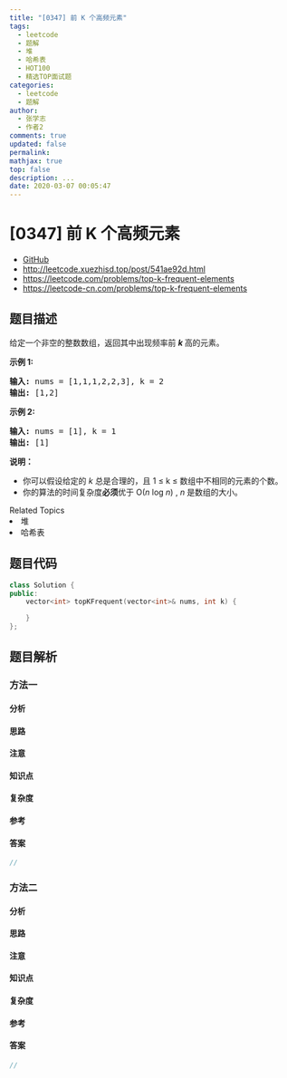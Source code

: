```yaml
---
title: "[0347] 前 K 个高频元素"
tags:
  - leetcode
  - 题解
  - 堆
  - 哈希表
  - HOT100
  - 精选TOP面试题
categories:
  - leetcode
  - 题解
author:
  - 张学志
  - 作者2
comments: true
updated: false
permalink:
mathjax: true
top: false
description: ...
date: 2020-03-07 00:05:47
---
```



# [0347] 前 K 个高频元素
* [GitHub](https://github.com/algoboy101/LeetCodeCrowdsource/tree/master/_posts/QA/%5B0347%5D%20%E5%89%8D%20K%20%E4%B8%AA%E9%AB%98%E9%A2%91%E5%85%83%E7%B4%A0.md)
* http://leetcode.xuezhisd.top/post/541ae92d.html
* https://leetcode.com/problems/top-k-frequent-elements
* https://leetcode-cn.com/problems/top-k-frequent-elements


## 题目描述

<p>给定一个非空的整数数组，返回其中出现频率前&nbsp;<strong><em>k&nbsp;</em></strong>高的元素。</p>

<p><strong>示例 1:</strong></p>

<pre><strong>输入: </strong>nums = [1,1,1,2,2,3], k = 2
<strong>输出: </strong>[1,2]
</pre>

<p><strong>示例 2:</strong></p>

<pre><strong>输入: </strong>nums = [1], k = 1
<strong>输出: </strong>[1]</pre>

<p><strong>说明：</strong></p>

<ul>
	<li>你可以假设给定的&nbsp;<em>k&nbsp;</em>总是合理的，且 1 &le; k &le; 数组中不相同的元素的个数。</li>
	<li>你的算法的时间复杂度<strong>必须</strong>优于 O(<em>n</em> log <em>n</em>) ,&nbsp;<em>n&nbsp;</em>是数组的大小。</li>
</ul>
<div><div>Related Topics</div><div><li>堆</li><li>哈希表</li></div></div>


## 题目代码

```cpp
class Solution {
public:
    vector<int> topKFrequent(vector<int>& nums, int k) {

    }
};
```


## 题目解析


### 方法一

#### 分析

#### 思路

#### 注意

#### 知识点

#### 复杂度

#### 参考

#### 答案

```cpp
//
```


### 方法二

#### 分析

#### 思路

#### 注意

#### 知识点

#### 复杂度

#### 参考

#### 答案

```cpp
//
```


